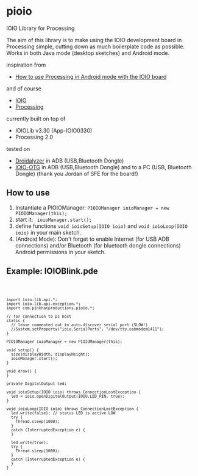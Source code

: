 pioio
=====

IOIO Library for Processing

The aim of this library is to make using the IOIO development board in Processing simple, cutting down as much boilerplate code as possible. Works in both Java mode (desktop sketches) and Android mode.

inspiration from 
* [How to use Processing in Android mode with the IOIO board](http://benatwork.cc/how-to-use-processing-in-android-mode-with-the-ioio-board/)

and of course
* [IOIO](https://github.com/ytai/ioio/wiki)
* [Processing](http://processing.org/)

currently built on top of
* IOIOLib v3.30 (App-IOIO0330)
* Processing 2.0

tested on
* [Droidalyzer](http://droidalyzer.com/) in ADB (USB,Bluetooth Dongle)
* [IOIO-OTG](https://www.sparkfun.com/products/11343) in ADB (USB,Bluetooth Dongle) and to a PC (USB, Bluetooth Dongle) (thank you Jordan of SFE for the board!)

How to use
----------
1. Instantiate a PIOIOManager: <code>PIOIOManager ioioManager = new PIOIOManager(this);</code>
2. start it: <code> ioioManager.start();</code>
3. define functions <code>void ioioSetup(IOIO ioio)</code> and <code>void ioioLoop(IOIO ioio)</code> in your main sketch.
4. (Android Mode): Don't forget to enable Internet (for USB ADB connections) and/or Bluetooth (for bluetooth dongle connections) Android permissions in your sketch.  

Example: IOIOBlink.pde
----------------------
<code>
    
    import ioio.lib.api.*;
    import ioio.lib.api.exception.*;
    import com.pinkhatproductions.pioio.*;

    // for connection to pc host
    static {
      // leave commented out to auto-discover serial port (SLOW!)  
      //System.setProperty("ioio.SerialPorts", "/dev/tty.usbmodem1411");
    }

    PIOIOManager ioioManager = new PIOIOManager(this);

    void setup() {
      size(displayWidth, displayHeight);
      ioioManager.start();
    }

    void draw() {
    }

    private DigitalOutput led;

    void ioioSetup(IOIO ioio) throws ConnectionLostException {
      led = ioio.openDigitalOutput(IOIO.LED_PIN, true);
    }

    void ioioLoop(IOIO ioio) throws ConnectionLostException {
      led.write(false); // status LED is active LOW
      try {
        Thread.sleep(1000);
      }
      catch (InterruptedException e) {
      }

      led.write(true);
      try {
        Thread.sleep(1000);
      }
      catch (InterruptedException e) {
      }
    }

</code>

